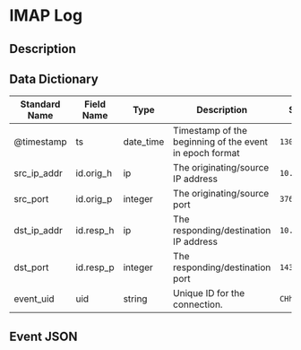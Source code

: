# IMAP Log

## Description

## Data Dictionary

| Standard Name                   | Field Name                      | Type                            | Description                                             | Sample Value                    | 
| ------------------------------- | ------------------------------- | ------------------------------- | -------------------------------                         | ------------------------------- | 
| @timestamp                      | ts                              | date_time                       | Timestamp of the beginning of the event in epoch format | `1300475167.096535`             | 
| src_ip_addr                     | id.orig_h                       | ip                              | The originating/source IP address                       | `10.1.1.1`                      | 
| src_port                        | id.orig_p                       | integer                         | The originating/source port                             | `37682`                         | 
| dst_ip_addr                     | id.resp_h                       | ip                              | The responding/destination IP address                   | `10.2.2.2`                      | 
| dst_port                        | id.resp_p                       | integer                         | The responding/destination port                         | `143`                           | 
| event_uid                       | uid                             | string                          | Unique ID for the connection.                           | `CHhAvVGS1DHFjwGM9`             | 


## Event JSON

```json
```